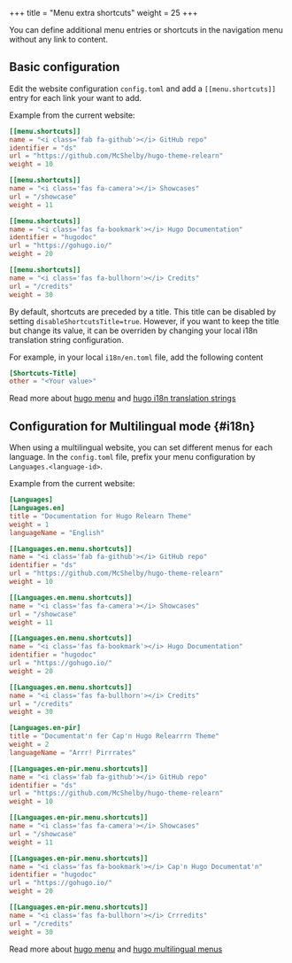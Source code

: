 +++
title = "Menu extra shortcuts"
weight = 25
+++

You can define additional menu entries or shortcuts in the navigation menu without any link to content.

## Basic configuration

Edit the website configuration `config.toml` and add a `[[menu.shortcuts]]` entry for each link your want to add.

Example from the current website:

````toml
[[menu.shortcuts]]
name = "<i class='fab fa-github'></i> GitHub repo"
identifier = "ds"
url = "https://github.com/McShelby/hugo-theme-relearn"
weight = 10

[[menu.shortcuts]]
name = "<i class='fas fa-camera'></i> Showcases"
url = "/showcase"
weight = 11

[[menu.shortcuts]]
name = "<i class='fas fa-bookmark'></i> Hugo Documentation"
identifier = "hugodoc"
url = "https://gohugo.io/"
weight = 20

[[menu.shortcuts]]
name = "<i class='fas fa-bullhorn'></i> Credits"
url = "/credits"
weight = 30
````

By default, shortcuts are preceded by a title. This title can be disabled by setting `disableShortcutsTitle=true`.
However, if you want to keep the title but change its value, it can be overriden by changing your local i18n translation string configuration.

For example, in your local `i18n/en.toml` file, add the following content

````toml
[Shortcuts-Title]
other = "<Your value>"
````

Read more about [hugo menu](https://gohugo.io/extras/menus/) and [hugo i18n translation strings](https://gohugo.io/content-management/multilingual/#translation-of-strings)

## Configuration for Multilingual mode {#i18n}

When using a multilingual website, you can set different menus for each language. In the `config.toml` file, prefix your menu configuration by `Languages.<language-id>`.

Example from the current website:

````toml
[Languages]
[Languages.en]
title = "Documentation for Hugo Relearn Theme"
weight = 1
languageName = "English"

[[Languages.en.menu.shortcuts]]
name = "<i class='fab fa-github'></i> GitHub repo"
identifier = "ds"
url = "https://github.com/McShelby/hugo-theme-relearn"
weight = 10

[[Languages.en.menu.shortcuts]]
name = "<i class='fas fa-camera'></i> Showcases"
url = "/showcase"
weight = 11

[[Languages.en.menu.shortcuts]]
name = "<i class='fas fa-bookmark'></i> Hugo Documentation"
identifier = "hugodoc"
url = "https://gohugo.io/"
weight = 20

[[Languages.en.menu.shortcuts]]
name = "<i class='fas fa-bullhorn'></i> Credits"
url = "/credits"
weight = 30

[Languages.en-pir]
title = "Documentat'n fer Cap'n Hugo Relearrrn Theme"
weight = 2
languageName = "Arrr! Pirrrates"

[[Languages.en-pir.menu.shortcuts]]
name = "<i class='fab fa-github'></i> GitHub repo"
identifier = "ds"
url = "https://github.com/McShelby/hugo-theme-relearn"
weight = 10

[[Languages.en-pir.menu.shortcuts]]
name = "<i class='fas fa-camera'></i> Showcases"
url = "/showcase"
weight = 11

[[Languages.en-pir.menu.shortcuts]]
name = "<i class='fas fa-bookmark'></i> Cap'n Hugo Documentat'n"
identifier = "hugodoc"
url = "https://gohugo.io/"
weight = 20

[[Languages.en-pir.menu.shortcuts]]
name = "<i class='fas fa-bullhorn'></i> Crrredits"
url = "/credits"
weight = 30
````

Read more about [hugo menu](https://gohugo.io/extras/menus/) and [hugo multilingual menus](https://gohugo.io/content-management/multilingual/#menus)